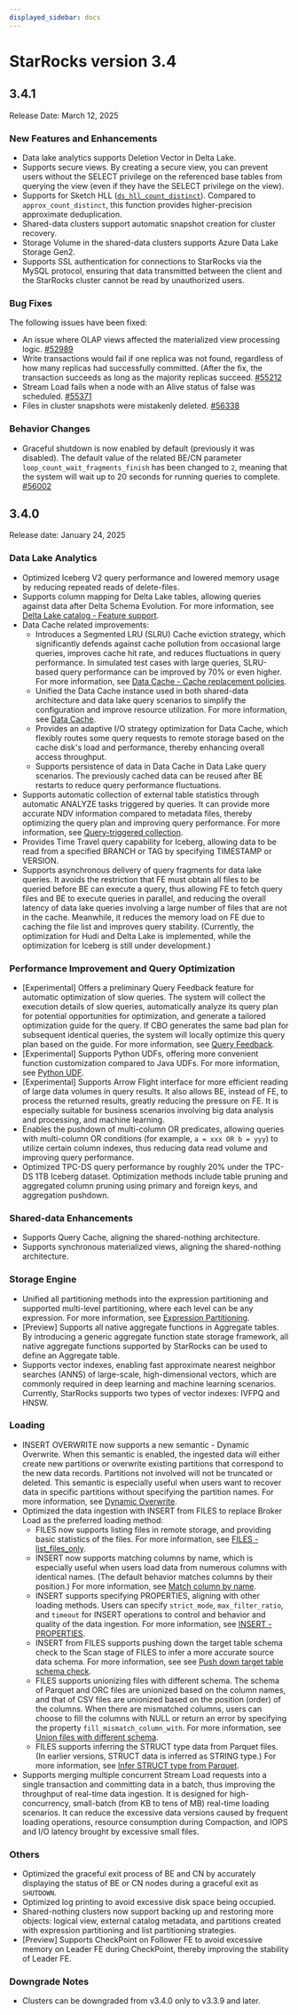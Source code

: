 ```yaml
---
displayed_sidebar: docs
---
```


# StarRocks version 3.4

## 3.4.1

Release Date: March 12, 2025

### New Features and Enhancements

- Data lake analytics supports Deletion Vector in Delta Lake.
- Supports secure views. By creating a secure view, you can prevent users without the SELECT privilege on the referenced base tables from querying the view (even if they have the SELECT privilege on the view).
- Supports for Sketch HLL ([`ds_hll_count_distinct`](https://docs.starrocks.io/docs/sql-reference/sql-functions/aggregate-functions/ds_hll_count_distinct/)). Compared to `approx_count_distinct`, this function provides higher-precision approximate deduplication.
- Shared-data clusters support automatic snapshot creation for cluster recovery.
- Storage Volume in the shared-data clusters supports Azure Data Lake Storage Gen2.
- Supports SSL authentication for connections to StarRocks via the MySQL protocol, ensuring that data transmitted between the client and the StarRocks cluster cannot be read by unauthorized users.

### Bug Fixes

The following issues have been fixed:

- An issue where OLAP views affected the materialized view processing logic. [#52989](https://github.com/StarRocks/starrocks/pull/52989)
- Write transactions would fail if one replica was not found, regardless of how many replicas had successfully committed. (After the fix, the transaction succeeds as long as the majority replicas succeed. [#55212](https://github.com/StarRocks/starrocks/pull/55212)
- Stream Load fails when a node with an Alive status of false was scheduled. [#55371](https://github.com/StarRocks/starrocks/pull/55371)
- Files in cluster snapshots were mistakenly deleted. [#56338](https://github.com/StarRocks/starrocks/pull/56338)

### Behavior Changes

- Graceful shutdown is now enabled by default (previously it was disabled). The default value of the related BE/CN parameter `loop_count_wait_fragments_finish` has been changed to `2`, meaning that the system will wait up to 20 seconds for running queries to complete. [#56002](https://github.com/StarRocks/starrocks/pull/56002)

## 3.4.0

Release date: January 24, 2025

### Data Lake Analytics

- Optimized Iceberg V2 query performance and lowered memory usage by reducing repeated reads of delete-files.
- Supports column mapping for Delta Lake tables, allowing queries against data after Delta Schema Evolution. For more information, see [Delta Lake catalog - Feature support](https://docs.starrocks.io/docs/data_source/catalog/deltalake_catalog/#feature-support).
- Data Cache related improvements:
  - Introduces a Segmented LRU (SLRU) Cache eviction strategy, which significantly defends against cache pollution from occasional large queries, improves cache hit rate, and reduces fluctuations in query performance. In simulated test cases with large queries, SLRU-based query performance can be improved by 70% or even higher. For more information, see [Data Cache - Cache replacement policies](https://docs.starrocks.io/docs/data_source/data_cache/#cache-replacement-policies).
  - Unified the Data Cache instance used in both shared-data architecture and data lake query scenarios to simplify the configuration and improve resource utilization. For more information, see [Data Cache](https://docs.starrocks.io/docs/using_starrocks/caching/block_cache/).
  - Provides an adaptive I/O strategy optimization for Data Cache, which flexibly routes some query requests to remote storage based on the cache disk's load and performance, thereby enhancing overall access throughput.
  - Supports persistence of data in Data Cache in Data Lake query scenarios. The previously cached data can be reused after BE restarts to reduce query performance fluctuations.
- Supports automatic collection of external table statistics through automatic ANALYZE tasks triggered by queries. It can provide more accurate NDV information compared to metadata files, thereby optimizing the query plan and improving query performance. For more information, see [Query-triggered collection](https://docs.starrocks.io/docs/using_starrocks/Cost_based_optimizer/#query-triggered-collection).
- Provides Time Travel query capability for Iceberg, allowing data to be read from a specified BRANCH or TAG by specifying TIMESTAMP or VERSION.
- Supports asynchronous delivery of query fragments for data lake queries. It avoids the restriction that FE must obtain all files to be queried before BE can execute a query, thus allowing FE to fetch query files and BE to execute queries in parallel, and reducing the overall latency of data lake queries involving a large number of files that are not in the cache. Meanwhile, it reduces the memory load on FE due to caching the file list and improves query stability. (Currently, the optimization for Hudi and Delta Lake is implemented, while the optimization for Iceberg is still under development.)

### Performance Improvement and Query Optimization

- [Experimental] Offers a preliminary Query Feedback feature for automatic optimization of slow queries. The system will collect the execution details of slow queries, automatically analyze its query plan for potential opportunities for optimization, and generate a tailored optimization guide for the query. If CBO generates the same bad plan for subsequent identical queries, the system will locally optimize this query plan based on the guide. For more information, see [Query Feedback](https://docs.starrocks.io/docs/using_starrocks/query_feedback/).
- [Experimental] Supports Python UDFs, offering more convenient function customization compared to Java UDFs. For more information, see [Python UDF](https://docs.starrocks.io/docs/sql-reference/sql-functions/Python_UDF/).
- [Experimental] Supports Arrow Flight interface for more efficient reading of large data volumes in query results. It also allows BE, instead of FE, to process the returned results, greatly reducing the pressure on FE. It is especially suitable for business scenarios involving big data analysis and processing, and machine learning.
- Enables the pushdown of multi-column OR predicates, allowing queries with multi-column OR conditions (for example, `a = xxx OR b = yyy`) to utilize certain column indexes, thus reducing data read volume and improving query performance.
- Optimized TPC-DS query performance by roughly 20% under the TPC-DS 1TB Iceberg dataset. Optimization methods include table pruning and aggregated column pruning using primary and foreign keys, and aggregation pushdown.

### Shared-data Enhancements

- Supports Query Cache, aligning the shared-nothing architecture.
- Supports synchronous materialized views, aligning the shared-nothing architecture.

### Storage Engine

- Unified all partitioning methods into the expression partitioning and supported multi-level partitioning, where each level can be any expression. For more information, see [Expression Partitioning](https://docs.starrocks.io/docs/table_design/data_distribution/expression_partitioning/).
- [Preview] Supports all native aggregate functions in Aggregate tables. By introducing a generic aggregate function state storage framework, all native aggregate functions supported by StarRocks can be used to define an Aggregate table.
- Supports vector indexes, enabling fast approximate nearest neighbor searches (ANNS) of large-scale, high-dimensional vectors, which are commonly required in deep learning and machine learning scenarios. Currently, StarRocks supports two types of vector indexes: IVFPQ and HNSW.

### Loading

- INSERT OVERWRITE now supports a new semantic - Dynamic Overwrite. When this semantic is enabled, the ingested data will either create new partitions or overwrite existing partitions that correspond to the new data records. Partitions not involved will not be truncated or deleted. This semantic is especially useful when users want to recover data in specific partitions without specifying the partition names. For more information, see [Dynamic Overwrite](https://docs.starrocks.io/docs/loading/InsertInto/#dynamic-overwrite).
- Optimized the data ingestion with INSERT from FILES to replace Broker Load as the preferred loading method:
  - FILES now supports listing files in remote storage, and providing basic statistics of the files. For more information, see [FILES - list_files_only](https://docs.starrocks.io/docs/sql-reference/sql-functions/table-functions/files/#list_files_only).
  - INSERT now supports matching columns by name, which is especially useful when users load data from numerous columns with identical names. (The default behavior matches columns by their position.) For more information, see [Match column by name](https://docs.starrocks.io/docs/loading/InsertInto/#match-column-by-name).
  - INSERT supports specifying PROPERTIES, aligning with other loading methods. Users can specify `strict_mode`, `max_filter_ratio`, and `timeout` for INSERT operations to control and behavior and quality of the data ingestion. For more information, see [INSERT - PROPERTIES](https://docs.starrocks.io/docs/sql-reference/sql-statements/loading_unloading/INSERT/#properties).
  - INSERT from FILES supports pushing down the target table schema check to the Scan stage of FILES to infer a more accurate source data schema. For more information, see see [Push down target table schema check](https://docs.starrocks.io/docs/sql-reference/sql-functions/table-functions/files/#push-down-target-table-schema-check).
  - FILES supports unionizing files with different schema. The schema of Parquet and ORC files are unionized based on the column names, and that of CSV files are unionized based on the position (order) of the columns. When there are mismatched columns, users can choose to fill the columns with NULL or return an error by specifying the property `fill_mismatch_column_with`. For more information, see [Union files with different schema](https://docs.starrocks.io/docs/sql-reference/sql-functions/table-functions/files/#union-files-with-different-schema).
  - FILES supports inferring the STRUCT type data from Parquet files. (In earlier versions, STRUCT data is inferred as STRING type.) For more information, see [Infer STRUCT type from Parquet](https://docs.starrocks.io/docs/sql-reference/sql-functions/table-functions/files/#infer-struct-type-from-parquet).
- Supports merging multiple concurrent Stream Load requests into a single transaction and committing data in a batch, thus improving the throughput of real-time data ingestion. It is designed for high-concurrency, small-batch (from KB to tens of MB) real-time loading scenarios. It can reduce the excessive data versions caused by frequent loading operations, resource consumption during Compaction, and IOPS and I/O latency brought by excessive small files.

### Others

- Optimized the graceful exit process of BE and CN by accurately displaying the status of BE or CN nodes during a graceful exit as `SHUTDOWN`.
- Optimized log printing to avoid excessive disk space being occupied.
- Shared-nothing clusters now support backing up and restoring more objects: logical view, external catalog metadata, and partitions created with expression partitioning and list partitioning strategies.
- [Preview] Supports CheckPoint on Follower FE to avoid excessive memory on Leader FE during CheckPoint, thereby improving the stability of Leader FE.

### Downgrade Notes

- Clusters can be downgraded from v3.4.0 only to v3.3.9 and later.
